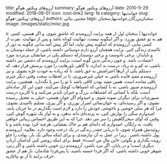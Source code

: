 title: آرزوهای ویکتور هوگو
summary: آرزوهای ویکتور هوگو
date: 2010-5-29
modified: 2018-08-01
icon:  icon-link2
lang: fa
category: خواندنیها
slug: آرزوهای-ویکتور-هوگو
authors: مجتبی بنائی
tags: سخنان‌بزرگان,خواندنیها,سخنان
image: /images/static/misc.jpg

s: خواندنیها | سخنان  اول از همه برایت آرزومندم که عاشق شوی، و اگر هستی، کسی هم به تو عشق بورزد، و اگر اینگونه نیست، تنهائیت کوتاه باشد و پس از تنهائیت، نفرت از کسی نیابی. آرزومندم که اینگونه پیش نیاید، اما اگر پیش آمد،بدانی چگونه به دور از ناامیدی زندگی کنی.    برایت همچنان آرزو دارم دوستانی داشته باشی، از جمله دوستان بد و ناپایدار، برخی نادوست و برخی دوستدارکه دستکم یکی در میانشان بی‌تردید مورد اعتمادت باشد.    و چون زندگی بدین گونه است، برایت آرزومندم که دشمن نیز داشته باشی، نه کم و نه زیاد، درست به اندازه، تا گاهی باورهایت را مورد پرسش قرار دهد، که دستکم یکی از آن‌ها اعتراضش به حق باشد، تا که زیاده به خودت غرّه نشوی.    و نیز آرزومندم مفیدِ فایده باشی نه خیلی غیرضروری، تا در لحظات سخت وقتی دیگر چیزی باقی نمانده است، همین مفید بودن کافی باشد تا تو را سرِ پا نگه‌دارد.    همچنین، برایت آرزومندم صبور باشی، نه با کسانی که اشتباهات کوچک می‌کنند، چون این کارِ ساده‌ای است، بلکه با کسانی که اشتباهات بزرگ و جبران ناپذیر می‌کنند و با کاربردِ درست صبوری‌ات برای دیگران نمونه شوی.    و امیدوام اگر جوان هستی، خیلی به تعجیل رسیده نشوی، و اگر رسیده‌ای، به جوان‌نمائی اصرار نورزی، و اگر پیری، تسلیم ناامیدی نشوی، چرا که هر سنّی خوشی و ناخوشی خودش را دارد و لازم است بگذاریم در ما جریان یابند.    امیدوارم سگی را نوازش کنی، به پرنده‌ای دانه بدهی، و به آواز یک سَهره گوش کنی، وقتی که آوای سحرگاهیش را سر می‌ دهد. چرا که به این طریق احساس زیبائی خواهی یافت، به رایگان.    امیدوارم که دانه‌ای هم بر خاک بفشانی، هرچند خُرد بوده باشد و با روئیدنش همراه شوی، تا دریابی چقدر زندگی در یک درخت وجود دارد.    بعلاوه، آرزومندم پول داشته باشی . زیرا در عمل به آن نیازمندی، و برای اینکه سالی یک بار، پولت را جلو رویت بگذاری و بگوئی: «این مالِ من است». فقط برای اینکه روشن کنی کدامتان اربابِ دیگری است!    و در پایان، اگر مرد باشی، آرزومندم زن خوبی داشته باشی  و اگر زنی، شوهر خوبی داشته باشی، که اگر فردا خسته باشید، یا پس‌فردا شادمان، باز هم از عشق حرف برانید تا از نو بیاغازید.